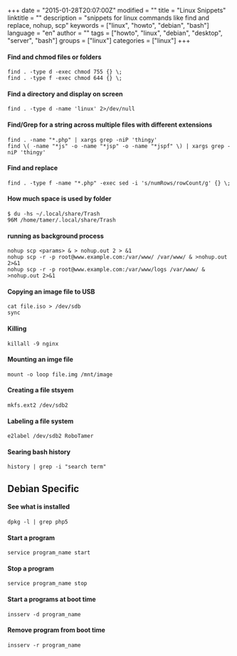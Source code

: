 +++
date = "2015-01-28T20:07:00Z"
modified = ""
title = "Linux Snippets"
linktitle = ""
description = "snippets for linux commands like find and replace, nohup, scp"
keywords = ["linux", "howto", "debian", "bash"]
language = "en"
author = ""
tags = ["howto", "linux", "debian", "desktop", "server", "bash"]
groups = ["linux"]
categories = ["linux"]
+++


#### Find and chmod files or folders
	find . -type d -exec chmod 755 {} \;
	find . -type f -exec chmod 644 {} \;

#### Find a directory and display on screen
	find . -type d -name 'linux' 2>/dev/null


#### Find/Grep for a string across multiple files with different extensions
	find . -name "*.php" | xargs grep -niP 'thingy'
	find \( -name "*js" -o -name "*jsp" -o -name "*jspf" \) | xargs grep -niP 'thingy'

#### Find and replace
	find . -type f -name "*.php" -exec sed -i 's/numRows/rowCount/g' {} \;

#### How much space is used by folder
	$ du -hs ~/.local/share/Trash
	96M	/home/tamer/.local/share/Trash

#### running as background process
	nohup scp <params> & > nohup.out 2 > &1
	nohup scp -r -p root@www.example.com:/var/www/ /var/www/ & >nohup.out 2>&1
	nohup scp -r -p root@www.example.com:/var/www/logs /var/www/ & >nohup.out 2>&1

#### Copying an image file to USB
	cat file.iso > /dev/sdb
	sync


#### Killing
	killall -9 nginx

#### Mounting an imge file
	mount -o loop file.img /mnt/image

#### Creating a file stsyem
	mkfs.ext2 /dev/sdb2

#### Labeling a file system
	e2label /dev/sdb2 RoboTamer

#### Searing bash history
 	history | grep -i "search term"

Debian Specific
---------------

####  See what is installed
	dpkg -l | grep php5

#### Start a program
	service program_name start

#### Stop a program
	service program_name stop

#### Start a programs at boot time
	insserv -d program_name

#### Remove program from boot time
	insserv -r program_name

